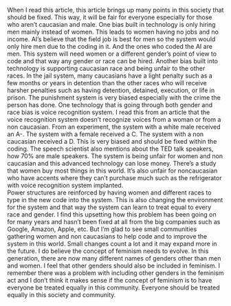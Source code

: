   When I read this article, this article brings up many points in this society that should be fixed. This way, it will be fair for everyone especially for those who aren’t caucasian and male.
  One bias built in technology is only hiring men mainly instead of women. This leads to women having no jobs and no income. AI’s believe that the field job is best for men so the system would only hire men due to the coding in it. And the ones who coded the AI are men. This system will need women or a different gender’s point of view to code and that way any gender or race can be hired. 
  Another bias built into technology is supporting caucasian race and being unfair to the other races. In the jail system, many caucasians have a light penalty such as a few months or years in detention than the other races who will receive harsher penalties such as having detention, detained, execution, or life in prison. The punishment system is very biased especially with the crime the person has done. 
One technology that is going through both gender and race bias is voice recognition system. I read this from an article that the voice recognition system doesn’t recognize voices from a woman or from a non caucasian. From an experiment, the system with a white male received an A-. The system with a female received a C. The system with a non caucasian received a D. This is very biased and should be fixed within the coding. The speech scientist also mentions about the TED talk speakers, how 70% are male speakers. The system is being unfair for women and non caucasian and this advanced technology can lose money. There’s a study that women buy most things in this world. It’s also unfair for noncaucasian who have accents where they can’t purchase much such as the refrigerator with voice recognition system implanted.  
  Power structures are reinforced by having women and different races to type in the new code into the system. This is also changing the environment for the system and that way the system can learn to treat equal to every race and gender. I find this upsetting how this problem has been going on for many years and hasn’t been fixed at all from the big companies such as Google, Amazon, Apple, etc. But I’m glad to see small communities gathering women and non caucasians to help code and to improve the system in this world. Small changes count a lot and it may expand more in the future. 
  I do believe the concept of feminism needs to evolve. In this generation, there are now many different names of genders other than men and women. I feel that other genders should also be included in feminism. I remember there was a problem with including other genders in the feminism act and I don’t think it makes sense if the concept of feminism is to have everyone be treated equally in this community. Everyone should be treated equally in this society and community. 



